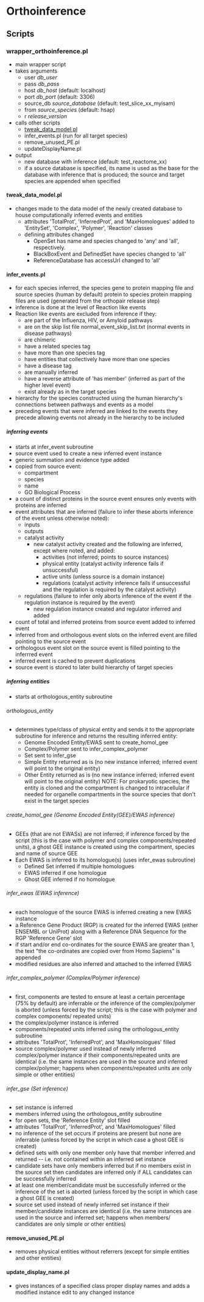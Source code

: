 # Orthoinference

## Scripts

### wrapper_orthoinference.pl
- main wrapper script
- takes arguments
	- user *db_user*
	- pass *db_pass*
	- host *db_host* (default: localhost)
	- port *db_port* (default: 3306)
	- source_db *source_database* (default: test_slice_xx_myisam)
	- from *source_species* (default: hsap)
	- r *release_version*
- calls other scripts
	- [tweak_data_model.pl](#tweak_data_model.pl)
	- infer_events.pl (run for all target species)
	- remove_unused_PE.pl
	- updateDisplayName.pl
- output
	- new database with inference (default: test_reactome_xx)
	- if a source database is specified, its name is used
	  as the base for the database with inference that is
	  produced; the source and target species are appended
	  when specified

<a name="tweak_data_model.pl"></a>	  
#### tweak_data_model.pl
- changes made to the data model of the newly created
  database to house computationally inferred events and
  entities
	- attributes 'TotalProt', 'InferredProt', and
	  'MaxHomologues' added to 'EntitySet', 'Complex',
	  'Polymer', 'Reaction' classes
	- defining attributes changed
		- OpenSet has name and species changed to 'any'
		  and 'all', respectively.
		- BlackBoxEvent and DefinedSet have species
		  changed to 'all'
		- ReferenceDatabase has accessUrl changed to 'all'		

#### infer_events.pl
- for each species inferred, the species gene to protein
  mapping file and source species (human by default) protein
  to species protein mapping files are used (generated from
  the orthopair release step)
- inference is done at the level of Reaction like events
- Reaction like events are excluded from inference if they:
	- are part of the Influenza, HIV, or Amyloid pathways
	- are on the skip list file normal_event_skip_list.txt
	  (normal events in disease pathways)
	- are chimeric
	- have a related species tag
	- have more than one species tag
	- have entities that collectively have more than one
	  species
	- have a disease tag
	- are manually inferred
	- have a reverse attribute of 'has member' (inferred as
	  part of the higher level event)
	- exist already as in the target species
- hierarchy for the species constructed using the human
  hierarchy's connections between pathways and events
  as a model
- preceding events that were inferred are linked to the
  events they precede allowing events not already in the
  hierarchy to be included
  
##### inferring events
- starts at infer_event subroutine
- source event used to create a new inferred event instance
- generic summation and evidence type added
- copied from source event:
	- compartment
	- species
	- name
	- GO Biological Process
- a count of distinct proteins in the source event
  ensures only events with proteins are inferred
- event attributes that are inferred (failure to
  infer these aborts inference of the event unless
  otherwise noted):
	- inputs
	- outputs
	- catalyst activity
		- new catalyst activity created and the
		  following are inferred, except where noted,
		  and added:
			- activities (not inferred; points to
			  source instances)
			- physical entity (catalyst activity
			  inference fails if unsuccessful)
			- active units (unless source is a
			  domain instance)
			- regulations (catalyst activity
			  inference fails if unsuccessful and
			  the regulation is required by the
			  catalyst activity)
	- regulations (failure to infer only aborts
	  inference of the event if the regulation
	  instance is required by the event)
		- new regulation instance created and
		  regulator inferred and added
- count of total and inferred proteins from
  source event added to inferred event
- inferred from and orthologous event slots
  on the inferred event are filled pointing
  to the source event
- orthologous event slot on the source event
  is filled pointing to the inferrred event
- inferred event is cached to prevent
  duplications
- source event is stored to later build hierarchy
  of target species

##### inferring entities
- starts at orthologous_entity subroutine

###### orthologous_entity
- determines type/class of physical entity
  and sends it to the appropriate subroutine
  for inference and returns the resulting
  inferred entity:
	- Genome Encoded Entity/EWAS sent to create_homol_gee
	- Complex/Polymer sent to infer_complex_polymer
	- Set sent to infer_gse
	- Simple Entity returned as is (no new instance inferred;
	  inferred event will point to the original entity)
	- Other Entity returned as is (no new instance inferred;
      inferred event will point to the original entity)
	  NOTE: For prokaryotic species, the entity is cloned
	  and the compartment is changed to intracellular if
	  needed for organelle compartments in the source species
	  that don't exist in the target species

###### create_homol_gee (Genome Encoded Entity(GEE)/EWAS inference)
- GEEs (that are not EWASs) are not inferred; if inference
  forced by the script (this is the case with polymer and complex
  components/repeated units), a ghost GEE instance is created
  using the compartment, species and name of source GEE
- Each EWAS is inferred to its homologue(s) (uses infer_ewas
  subroutine)
	- Defined Set inferred if multiple homologues
	- EWAS inferred if one homologue
	- Ghost GEE inferred if no homologue
	
###### infer_ewas (EWAS inference)
- each homologue of the source EWAS is inferred creating a new
  EWAS instance
- a Reference Gene Product (RGP) is created for the inferred EWAS
  (either ENSEMBL or UniProt) along with a Reference DNA Sequence
  for the RGP 'Reference Gene' slot
- if start and/or end co-ordinates for the source EWAS are greater
  than 1, the text "the co-ordinates are copied over from Homo
  Sapiens" is appended
- modified residues are also inferred and attached to the
  inferred EWAS
  
###### infer_complex_polymer (Complex/Polymer inference)
- first, components are tested to ensure at least a certain
  percentage (75% by default) are inferrable or the inference
  of the complex/polymer is aborted (unless forced by the
  script; this is the case with polymer and complex components/
  repeated units)
- the complex/polymer instance is inferred
- components/repeated units inferred using the orthologous_entity
  subroutine
- attributes 'TotalProt', 'InferredProt', and 'MaxHomologues'
  filled
- source complex/polymer used instead of newly inferred complex/polymer
  instance if their components/repeated units are identical (i.e. the
  same instances are used in the source and inferred complex/polymer;
  happens when components/repeated units are only simple or other
  entities)

###### infer_gse (Set inference)
- set instance is inferred
- members inferred using the orthologous_entity subroutine
- for open sets, the 'Reference Entity' slot filled
- attributes 'TotalProt', 'InferredProt', and 'MaxHomologues'
  filled
- no inference of the set occurs if proteins are present
  but none are inferrable (unless forced by the script in
  which case a ghost GEE is created)
- defined sets with only one member only have that member
  inferred and returned -- i.e. not contained within an
  inferred set instance
- candidate sets have only members inferred but if no members
  exist in the source set then candidates are inferred only
  if ALL candidates can be successfully inferred
- at least one member/candidate must be successfully inferred
  or the inference of the set is aborted (unless forced by the
  script in which case a ghost GEE is created)
- source set used instead of newly inferred set instance if their
  member/candidate instances are identical (i.e. the same instances
  are used in the source and inferred set; happens when members/
  candidates are only simple or other entities)
  
#### remove_unused_PE.pl
- removes physical entities without referrers (except for simple
  entities and other entities)
  
#### update_display_name.pl
- gives instances of a specified class proper display names and
  adds a modified instance edit to any changed instance
